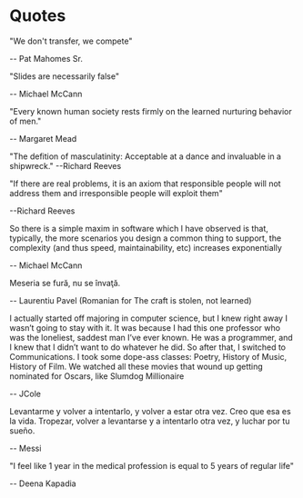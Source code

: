 # Quotes

"We don't transfer, we compete"

-- Pat Mahomes Sr.

"Slides are necessarily false"

-- Michael McCann

"Every known human society rests firmly on the learned nurturing behavior of men."

-- Margaret Mead

"The defition of masculatinity: Acceptable at a dance and invaluable in a shipwreck."
--Richard Reeves

"If there are real problems, it is an axiom that responsible people will not address them and irresponsible people will exploit them"

--Richard Reeves

So there is a simple maxim in software which I have observed is that, typically, the more scenarios you design a common thing to support, the complexity (and thus speed, maintainability, etc) increases exponentially

-- Michael McCann

Meseria se fură, nu se învaţă.

-- Laurentiu Pavel (Romanian for The craft is stolen, not learned)

I actually started off majoring in computer science, but I knew right away I wasn’t going to stay with it. It was because I had this one professor who was the loneliest, saddest man I’ve ever known. He was a programmer, and I knew that I didn’t want to do whatever he did. So after that, I switched to Communications. I took some dope-ass classes: Poetry, History of Music, History of Film. We watched all these movies that wound up getting nominated for Oscars, like Slumdog Millionaire

-- JCole

Levantarme y volver a intentarlo, y volver a estar otra vez. Creo que esa es la vida. Tropezar, volver a levantarse y a intentarlo otra vez, y luchar por tu sueño.

-- Messi

"I feel like 1 year in the medical profession is equal to 5 years of regular life"

-- Deena Kapadia
